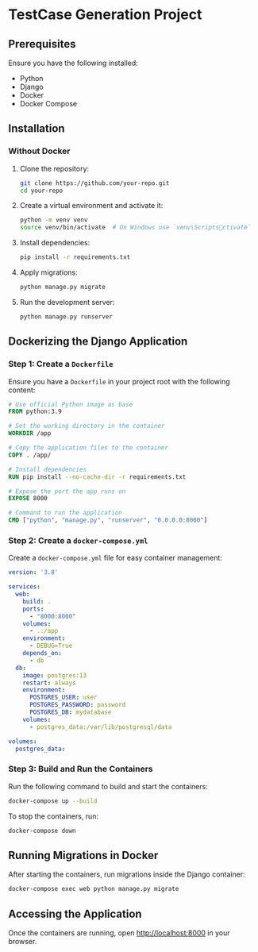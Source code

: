# TestCase Generation Project

## Prerequisites
Ensure you have the following installed:
- Python
- Django 
- Docker
- Docker Compose

## Installation

### Without Docker
1. Clone the repository:
   ```sh
   git clone https://github.com/your-repo.git
   cd your-repo
   ```
2. Create a virtual environment and activate it:
   ```sh
   python -m venv venv
   source venv/bin/activate  # On Windows use `venv\Scriptsctivate`
   ```
3. Install dependencies:
   ```sh
   pip install -r requirements.txt
   ```
4. Apply migrations:
   ```sh
   python manage.py migrate
   ```
5. Run the development server:
   ```sh
   python manage.py runserver
   ```

## Dockerizing the Django Application

### Step 1: Create a `Dockerfile`
Ensure you have a `Dockerfile` in your project root with the following content:

```dockerfile
# Use official Python image as base
FROM python:3.9

# Set the working directory in the container
WORKDIR /app

# Copy the application files to the container
COPY . /app/

# Install dependencies
RUN pip install --no-cache-dir -r requirements.txt

# Expose the port the app runs on
EXPOSE 8000

# Command to run the application
CMD ["python", "manage.py", "runserver", "0.0.0.0:8000"]
```

### Step 2: Create a `docker-compose.yml`
Create a `docker-compose.yml` file for easy container management:

```yaml
version: '3.8'

services:
  web:
    build: .
    ports:
      - "8000:8000"
    volumes:
      - .:/app
    environment:
      - DEBUG=True
    depends_on:
      - db
  db:
    image: postgres:13
    restart: always
    environment:
      POSTGRES_USER: user
      POSTGRES_PASSWORD: password
      POSTGRES_DB: mydatabase
    volumes:
      - postgres_data:/var/lib/postgresql/data

volumes:
  postgres_data:
```

### Step 3: Build and Run the Containers
Run the following command to build and start the containers:

```sh
docker-compose up --build
```

To stop the containers, run:

```sh
docker-compose down
```

## Running Migrations in Docker
After starting the containers, run migrations inside the Django container:

```sh
docker-compose exec web python manage.py migrate
```

## Accessing the Application
Once the containers are running, open [http://localhost:8000](http://localhost:8000) in your browser.

